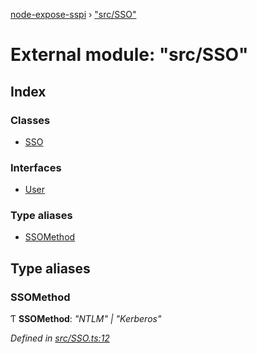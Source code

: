 [node-expose-sspi](../README.md) › ["src/SSO"](_src_sso_.md)

# External module: "src/SSO"

## Index

### Classes

* [SSO](../classes/_src_sso_.sso.md)

### Interfaces

* [User](../interfaces/_src_sso_.user.md)

### Type aliases

* [SSOMethod](_src_sso_.md#ssomethod)

## Type aliases

###  SSOMethod

Ƭ **SSOMethod**: *"NTLM" | "Kerberos"*

*Defined in [src/SSO.ts:12](https://github.com/jlguenego/node-expose-sspi/blob/70cc17a/src/SSO.ts#L12)*
